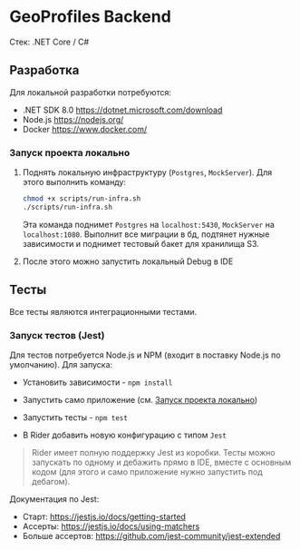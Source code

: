 # GeoProfiles Backend

Стек: .NET Core / C#

## Разработка

Для локальной разработки потребуются:

* .NET SDK 8.0 https://dotnet.microsoft.com/download
* Node.js https://nodejs.org/
* Docker https://www.docker.com/

### <a id="run-locally" name="run-locally"></a> Запуск проекта локально
1. Поднять локальную инфраструктуру (`Postgres`, `MockServer`). Для этого выполнить команду:

    ```bash
   chmod +x scripts/run-infra.sh
    ./scripts/run-infra.sh
    ```
   Эта команда поднимет `Postgres` на `localhost:5430`, `MockServer` на `localhost:1080`. Выполнит все миграции в бд, подтянет нужные зависимости и поднимет тестовый бакет для хранилища S3.
2. После этого можно запустить локальный Debug в IDE

## Тесты
Все тесты являются интеграционными тестами.

### Запуск тестов (Jest)

Для тестов потребуется Node.js и NPM (входит в поставку Node.js по умолчанию). Для запуска:

* Установить зависимости - `npm install`
* Запустить само приложение (см. [Запуск проекта локально](#run-locally))
* Запустить тесты - `npm test`


* В Rider добавить новую конфигурацию с типом `Jest`

> Rider имеет полную поддержку Jest из коробки. Тесты можно запускать по одному и дебажить прямо в IDE, вместе с основным кодом (для этого и само приложение нужно запустить под дебагом).

Документация по Jest:

* Старт: https://jestjs.io/docs/getting-started
* Ассерты: https://jestjs.io/docs/using-matchers
* Больше ассертов: https://github.com/jest-community/jest-extended
